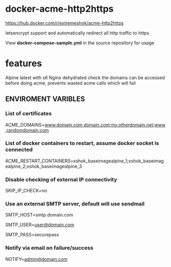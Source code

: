 # docker-acme-http2https

https://hub.docker.com/r/extremeshok/acme-http2https

letsencrypt support and automatically redirect all http traffic to https

View **docker-compose-sample.yml** in the source repository for usage

# features
Alpine latest with s6
Nginx
dehydrated
check the domains can be accessed before doing acme, prevents wasted acme calls which will fail

## ENVIROMENT VARIBLES

### List of certificates 
ACME_DOMAINS=www.domain.com,domain.com;my.otherdomain.net;www.randomdomain.com

### List of docker containers to restart, assume docker socket is connected
ACME_RESTART_CONTAINERS=xshok_baseimagealpine_1;xshok_baseimagealpine_2;xshok_baseimagealpine_3

### Disable checking of external IP connectivity
SKIP_IP_CHECK=no

### Use an external SMTP server, default will use sendmail
SMTP_HOST=smtp.domain.com

SMTP_USER=user@domain.com

SMTP_PASS=securepass

### Notify via email on failure/success
 NOTIFY=admin@domain.com
